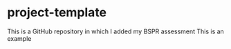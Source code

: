 # project-template
This is a GitHub repository in which I added my BSPR assessment
This is an example



